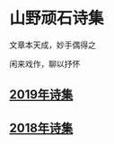 # 山野顽石诗集

文章本天成，妙手偶得之

闲来戏作，聊以抒怀

## [2019年诗集](../../2019/2019年诗集)

## [2018年诗集](../../2018/2018年诗集)

